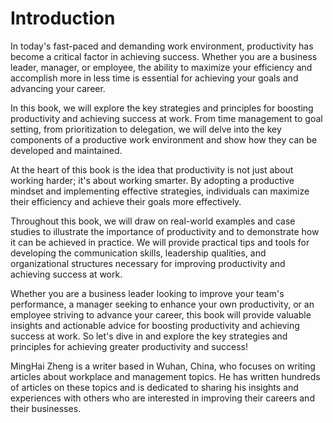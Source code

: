 # Introduction

In today's fast-paced and demanding work environment, productivity has become a critical factor in achieving success. Whether you are a business leader, manager, or employee, the ability to maximize your efficiency and accomplish more in less time is essential for achieving your goals and advancing your career.

In this book, we will explore the key strategies and principles for boosting productivity and achieving success at work. From time management to goal setting, from prioritization to delegation, we will delve into the key components of a productive work environment and show how they can be developed and maintained.

At the heart of this book is the idea that productivity is not just about working harder; it's about working smarter. By adopting a productive mindset and implementing effective strategies, individuals can maximize their efficiency and achieve their goals more effectively.

Throughout this book, we will draw on real-world examples and case studies to illustrate the importance of productivity and to demonstrate how it can be achieved in practice. We will provide practical tips and tools for developing the communication skills, leadership qualities, and organizational structures necessary for improving productivity and achieving success at work.

Whether you are a business leader looking to improve your team's performance, a manager seeking to enhance your own productivity, or an employee striving to advance your career, this book will provide valuable insights and actionable advice for boosting productivity and achieving success at work. So let's dive in and explore the key strategies and principles for achieving greater productivity and success!

MingHai Zheng is a writer based in Wuhan, China, who focuses on writing articles about workplace and management topics. He has written hundreds of articles on these topics and is dedicated to sharing his insights and experiences with others who are interested in improving their careers and their businesses.
